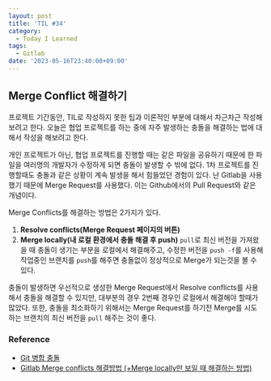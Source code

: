 ```yaml
---
layout: post
title: 'TIL #34'
category:
  - Today I Learned
tags:
  - Gitlab
date: '2023-05-16T23:40:00+09:00'
---
```


## Merge Conflict 해결하기

프로젝트 기간동안, TIL로 작성하지 못한 팁과 이론적인 부분에 대해서 차근차근 작성해보려고 한다. 오늘은 협업 프로젝트를 하는 중에 자주 발생하는 충돌을 해결하는 법에 대해서 작성을 해보려고 한다.

개인 프로젝트가 아닌, 협업 프로젝트를 진행할 때는 같은 파일을 공유하기 때문에 한 파일을 여러명의 개발자가 수정하게 되면 충돌이 발생할 수 밖에 없다. 1차 프로젝트를 진행할때도 충돌과 같은 상황이 계속 발생을 해서 힘들었던 경험이 있다. 난 Gitlab을 사용했기 때문에 Merge Request를 사용했다. 이는 Github에서의 Pull Request와 같은 개념이다.

Merge Conflicts를 해결하는 방법은 2가지가 있다.

1. **Resolve conflicts(Merge Request 페이지의 버튼)**
2. **Merge locally(내 로컬 환경에서 충돌 해결 후 push)**
   `pull`로 최신 버전을 가져왔을 때 충돌이 생기는 부분을 로컬에서 해결해주고, 수정한 버전을 `push -f`를 사용해 작업중인 브랜치를 `push`를 해주면 충돌없이 정상적으로 Merge가 되는것을 볼 수 있다.

충돌이 발생하면 우선적으로 생성한 Merge Request에서 Resolve conflicts를 사용해서 충돌을 해결할 수 있지만, 대부분의 경우 2번째 경우인 로컬에서 해결해야 할때가 많았다. 또한, 충돌을 최소화하기 위해서는 Merge Request를 하기전 Merge를 시도하는 브랜치의 최신 버전을 `pull` 해주는 것이 좋다.

### Reference

- [Git 병합 충돌
  ](https://www.atlassian.com/ko/git/tutorials/using-branches/merge-conflicts)
- [Gitlab Merge conflicts 해결방법 (+Merge locally만 보일 때 해결하는 방법)](https://thsd-stjd.tistory.com/138)
